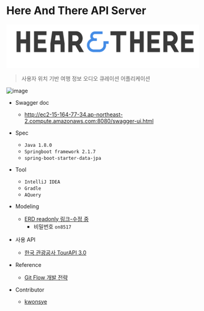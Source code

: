 # Here And There API Server

![image](/images/logo.png)

> 사용자 위치 기반 여행 정보 오디오 큐레이션 어플리케이션

![image](/images/hear&there%20storyboard_frame-Page-2.png)

- Swagger doc
    - http://ec2-15-164-77-34.ap-northeast-2.compute.amazonaws.com:8080/swagger-ui.html
- Spec
    - `Java 1.8.0`
    - `Springboot framework 2.1.7`
    - `spring-boot-starter-data-jpa`
    
- Tool
    - `IntelliJ IDEA`
    - `Gradle`
    - `AQuery`
   
- Modeling
    - [ERD readonly 링크-수정 중](https://aquerytool.com:443/aquerymain/index/?rurl=1960d678-834c-4fd7-8623-35a505f5b0d5)
        - 비밀번호 `on8517`
- 사용 API
    - [한국 관광공사 TourAPI 3.0](http://api.visitkorea.or.kr/guide/inforUnite.do)

- Reference
    - [Git Flow 개발 전략](https://gmlwjd9405.github.io/2018/05/11/types-of-git-branch.html)
    
- Contributor
    - [kwonsye](https://github.com/kwonsye)
